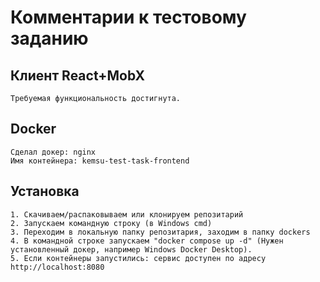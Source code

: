 # Комментарии к тестовому заданию

## Клиент React+MobX
```
Требуемая функциональность достигнута. 
```

## Docker
```
Сделал докер: nginx
Имя контейнера: kemsu-test-task-frontend
```

## Установка
```
1. Скачиваем/распаковываем или клонируем репозитарий
2. Запускаем командную строку (в Windows cmd)
3. Переходим в локальную папку репозитария, заходим в папку dockers
4. В командной строке запускаем "docker compose up -d" (Нужен установленный докер, например Windows Docker Desktop).
5. Если контейнеры запустились: сервис доступен по адресу http://localhost:8080
```

